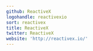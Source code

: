 ```yaml
---
github: ReactiveX
logohandle: reactivexio
sort: reactivex
title: ReactiveX
twitter: ReactiveX
website: 'http://reactivex.io/'
---
```

